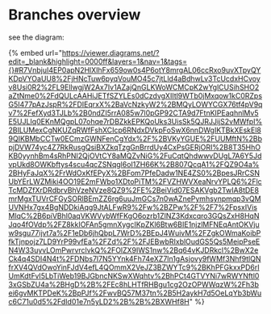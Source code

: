# Branches overview

see the diagram:

{% embed url="https://viewer.diagrams.net/?edit=_blank&highlight=0000ff&layers=1&nav=1&tags={}#R7VnbjuI4EP0apN2HlXIhFx659ow0s4P6otY8mrgAL06ccRxo9uvXTpyQYKDpVYOaUU8%2FjHNcTuw6pyqVouMO45c7jtLld4aBdhwLv3TcUcdxHCvoyv8Usi0R2%2FL9EllwgjW2Ax7Iv1AZajQnGLKWoWCMCpK2wYglCUSihSHO2aZtNme0%2FdQULcAAHiJETfSZYLEs0dCzdvgXIItl9WTb0jMxqow1kC0RZpsG5I477pAzJspR%2FDIEqrxX%2BaVcNzkyW2%2BMQyLOWYCGX76tf4pV9qv7%2FefXyd3TJLb%2B0ndZI5rrA085w7l0pGP92CTA9d7FtnKIPEaqhnlMv5E5UJLIq0EKnMQgpL07ohqe7rDBZkkEPKQoUks3UisSk5QJRJJijS2vMWfpI%2BILUMexCgNKUZqRWfFshXCIcp6RNdxDVkpFoSwX6nnDWgIKTBkXEskEl89QIKBMbCCTw0ECmzGWNFenCgYdx%2F%2BVKyYGUE%2FUUMftN%2BbpjDVW74yc4Z7RkRusgQsiBXZkqTzgGnBrrdUy4CxPsGERjORI%2B8T35HhOKB0yynhBm4sRhPNI2QjOVtCY8aMQZvNiG%2FuCqtQhdwwvDUgL7A6Y5JdvpUkd8OWKbftys4scu4qcZSNqgl6oI1ZH66K%2B807QcqA1%2FQZ9O4a%2BHyFaJqX%2FrWdOxKfEPyX%2BFom7PfeDadw1NE4ZS0%2BpesJRrCSNUbYErLWZMiki4OO19E2mFWbo1XDtoPiTM%2FVZHWVXeaNrvYPLQ6%2FlcTcMDZfXrDRdbrvBhVzeNVze8QZ9%2FE%2BeiVid07ESAKVgb2TwIA8tDE8mrMgxTUVrCFGySORlBEmZZ6rg6uuJmGCs7n0wAZnePymhsynpmqp3vQMUVNHx7gx4BgNDDkiAqg9JtALFwR9%2Fw%2BZPw%2F%2F7%2FpsxIVisMlqC%2B6piVBhl0aqVKWVybWfFKgO6ozrb1ZlNZ3Kdxcqro3GQsZxH8HqNJqo4fOVdp%2FZ8kkIOFAn5gmnXygcIKpZKl6Btw6BIE1njzlMFNEqAntOKVjuw9sgu77ijvt7a%2F1eDb6jhQbpL7WrD%2BEpJ4WuivM%2FZgkOWmaKoibPfkTjnpojz7LD9YrP99vfEa%2FZd%2F%2FJEBwbRIxblOudGS5Qs5MeipPseEN4W33uyvLOmPwrvrclvkQ%2FOlZX9IWS1nw%2Bq64vKJDRkcl%2BwX2eCk4q4SDI4N4t%2FDNbs7l7N5YYnk4Fh74eXZ7ln1gAsjovy9fWMf3Nhf9tlQNfrXV4QVdOwoYinFJdV4efL4QOmmX2VeJZ3BZWYTc9%2BKhPFGkxxPD6rIUmKdtFvI5LbTiWeb19BJGbncNKSwXWqhtv%2BhPCt4GTVYNi7wRWYNftl03xGSbZU4a%2BHgD%2B%2FEc8hLHTfRHBgu1cg2OzOPWWqzW%2Fh3bei6gvMKTPDeK%2BpPJf%2FwvBQ57M37tn%2B5H2aykH7d5OeLqYb3bWuc6C71u0d5%2FdId01e7n5yLD2%2B%2B%2BXWHf8H" %}
